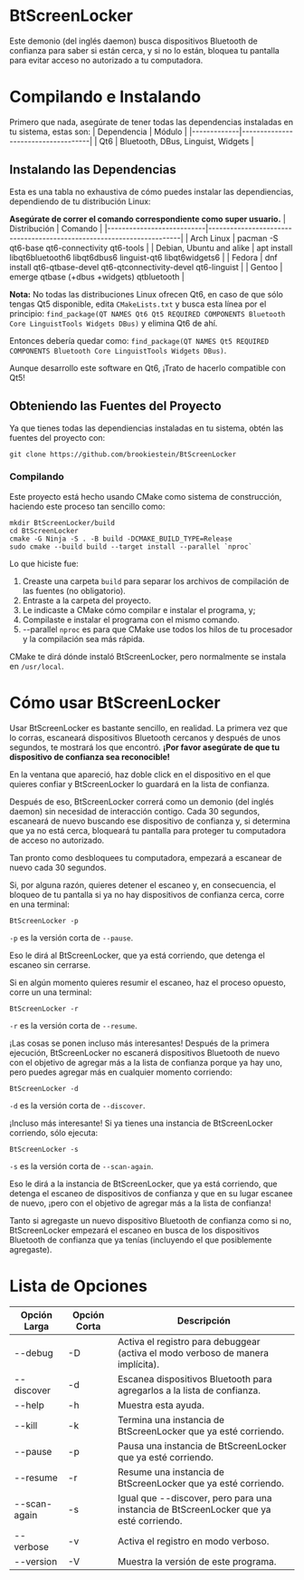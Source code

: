 # BtScreenLocker
Este demonio (del inglés daemon) busca dispositivos Bluetooth de confianza para saber si están cerca, y si no lo están, bloquea tu pantalla para evitar acceso no autorizado a tu computadora.

# Compilando e Instalando
Primero que nada, asegúrate de tener todas las dependencias instaladas en tu sistema, estas son:
| Dependencia | Módulo                             |
|-------------|------------------------------------|
| Qt6         | Bluetooth, DBus, Linguist, Widgets |

## Instalando las Dependencias
Esta es una tabla no exhaustiva de cómo puedes instalar las dependiencias, dependiendo de tu distribución Linux:

**Asegúrate de correr el comando correspondiente como super usuario.**
| Distribución              | Comando                                                              |
|---------------------------|----------------------------------------------------------------------|
| Arch Linux                | pacman -S qt6-base qt6-connectivity qt6-tools                        |
| Debian, Ubuntu and alike  | apt install libqt6bluetooth6 libqt6dbus6 linguist-qt6 libqt6widgets6 |
| Fedora                    | dnf install qt6-qtbase-devel qt6-qtconnectivity-devel qt6-linguist   |
| Gentoo                    | emerge qtbase (+dbus +widgets) qtbluetooth                           |

**Nota:** No todas las distribuciones Linux ofrecen Qt6, en caso de que sólo tengas Qt5 disponible, edita `CMakeLists.txt` y busca esta línea por el principio: `find_package(QT NAMES Qt6 Qt5 REQUIRED COMPONENTS Bluetooth Core LinguistTools Widgets DBus)` y elimina Qt6 de ahí.

Entonces debería quedar como: `find_package(QT NAMES Qt5 REQUIRED COMPONENTS Bluetooth Core LinguistTools Widgets DBus)`.

Aunque desarrollo este software en Qt6, ¡Trato de hacerlo compatible con Qt5!
## Obteniendo las Fuentes del Proyecto
Ya que tienes todas las dependiencias instaladas en tu sistema, obtén las fuentes del proyecto con:
```
git clone https://github.com/brookiestein/BtScreenLocker
```
### Compilando
Este proyecto está hecho usando CMake como sistema de construcción, haciendo este proceso tan sencillo como:
```
mkdir BtScreenLocker/build
cd BtScreenLocker
cmake -G Ninja -S . -B build -DCMAKE_BUILD_TYPE=Release
sudo cmake --build build --target install --parallel `nproc`
```

Lo que hiciste fue:
1. Creaste una carpeta `build` para separar los archivos de compilación de las fuentes (no obligatorio).
2. Entraste a la carpeta del proyecto.
3. Le indicaste a CMake cómo compilar e instalar el programa, y;
4. Compilaste e instalar el programa con el mismo comando.
5. --parallel `nproc` es para que CMake use todos los hilos de tu procesador y la compilación sea más rápida.

CMake te dirá dónde instaló BtScreenLocker, pero normalmente se instala en `/usr/local`.

# Cómo usar BtScreenLocker
Usar BtScreenLocker es bastante sencillo, en realidad. La primera vez que lo corras, escaneará dispositivos Bluetooth cercanos y después de unos segundos, te mostrará los que encontró. **¡Por favor asegúrate de que tu dispositivo de confianza sea reconocible!**

En la ventana que apareció, haz doble click en el dispositivo en el que quieres confiar y BtScreenLocker lo guardará en la lista de confianza.

Después de eso, BtScreenLocker correrá como un demonio (del inglés daemon) sin necesidad de interacción contigo. Cada 30 segundos, escaneará de nuevo buscando ese dispositivo de confianza y, si determina que ya no está cerca, bloqueará tu pantalla para proteger tu computadora de acceso no autorizado.

Tan pronto como desbloquees tu computadora, empezará a escanear de nuevo cada 30 segundos.

Si, por alguna razón, quieres detener el escaneo y, en consecuencia, el bloqueo de tu pantalla si ya no hay dispositivos de confianza cerca, corre en una terminal:
```
BtScreenLocker -p
```
`-p` es la versión corta de `--pause`.

Eso le dirá al BtScreenLocker, que ya está corriendo, que detenga el escaneo sin cerrarse.

Si en algún momento quieres resumir el escaneo, haz el proceso opuesto, corre un una terminal:
```
BtScreenLocker -r
```
`-r` es la versión corta de `--resume`.

¡Las cosas se ponen incluso más interesantes! Después de la primera ejecución, BtScreenLocker no escanerá dispositivos Bluetooth de nuevo con el objetivo de agregar más a la lista de confianza porque ya hay uno, pero puedes agregar más en cualquier momento corriendo:
```
BtScreenLocker -d
```
`-d` es la versión corta de `--discover`.

¡Incluso más interesante! Si ya tienes una instancia de BtScreenLocker corriendo, sólo ejecuta:
```
BtScreenLocker -s
```
`-s` es la versión corta de `--scan-again`.

Eso le dirá a la instancia de BtScreenLocker, que ya está corriendo, que detenga el escaneo de dispositivos de confianza y que en su lugar escanee de nuevo, ¡pero con el objetivo de agregar más a la lista de confianza!

Tanto si agregaste un nuevo dispositivo Bluetooth de confianza como si no, BtScreenLocker empezará el escaneo en busca de los dispositivos Bluetooth de confianza que ya tenías (incluyendo el que posiblemente agregaste).

# Lista de Opciones
| Opción Larga | Opción Corta  | Descripción                                                                                 |
|--------------|---------------|---------------------------------------------------------------------------------------------|
| --debug      | -D            | Activa el registro para debuggear (activa el modo verboso de manera implícita).             |
| --discover   | -d            | Escanea dispositivos Bluetooth para agregarlos a la lista de confianza.                     |
| --help       | -h            | Muestra esta ayuda.                                                                         |
| --kill       | -k            | Termina una instancia de BtScreenLocker que ya esté corriendo.                              |
| --pause      | -p            | Pausa una instancia de BtScreenLocker que ya esté corriendo.                                |
| --resume     | -r            | Resume una instancia de BtScreenLocker que ya esté corriendo.                               |
| --scan-again | -s            | Igual que --discover, pero para una instancia de BtScreenLocker que ya esté corriendo.      |
| --verbose    | -v            | Activa el registro en modo verboso.                                                         |
| --version    | -V            | Muestra la versión de este programa.                                                        |
